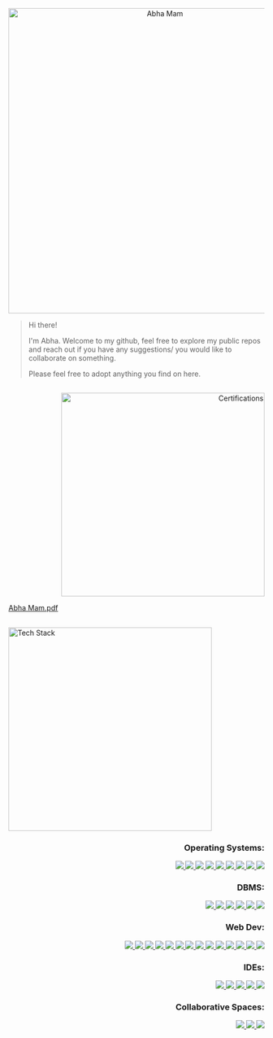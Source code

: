 <p align="center">
	  <a><img src="https://github.com/user-attachments/assets/5ef50ec4-5fa2-4156-8df2-b1a68225ba07" alt="Abha Mam" width = "600"></a>
</p>

> Hi there!
>
> I'm Abha.
> Welcome to my github, feel free to explore my public repos
> and reach out if you have any suggestions/ you would
> like to collaborate on something.
>
> Please feel free to adopt anything you find on here.



##
<!-- Certifications -->
<p align="right">
	<a><img src="https://github.com/user-attachments/assets/05ac0556-8b51-471f-9609-cc017267c817" alt="Certifications" width = "400"></a>
</p>

[Abha Mam.pdf](https://github.com/user-attachments/files/19576886/Abha.Mam.pdf)

##

<!-- Tech Stack -->
<p>
	<a><img src="https://github.com/user-attachments/assets/a077729f-dc52-4d0d-97c0-f046eccb2de0" alt="Tech Stack" width = "400"></a>
</p>

<h3 align="right">Operating Systems:</h3>
<p align="right">
  	<a href="https://code.visualstudio.com/docs/languages/cpp">
    		<img src="https://skillicons.dev/icons?i=c" />
  	</a>
	<a href="https://code.visualstudio.com/docs/languages/cpp">
		<img src="https://skillicons.dev/icons?i=cpp" />
	</a>
	<a href="https://dotnet.microsoft.com/en-us/">
    		<img src="https://skillicons.dev/icons?i=dotnet" />
  	</a>
	<a href="https://www.perl.org">
		<img src="https://skillicons.dev/icons?i=perl" />
	</a>
	<a href="https://git-scm.com">
		<img src="https://skillicons.dev/icons?i=git" />
	</a>
	<a href="https://www.redhat.com/en">
		<img src="https://skillicons.dev/icons?i=redhat" />
	</a>
	<a href="https://ubuntu.com">
		<img src="https://skillicons.dev/icons?i=ubuntu" />
	</a>
	<a href="https://www.redhat.com/en">
		<img src="https://skillicons.dev/icons?i=linux" />
	</a>
	<a href="https://www.raspberrypi.com">
		<img src="https://skillicons.dev/icons?i=raspberrypi" />
	</a>
</p>

<h3 align="right">DBMS:</h3>
<p align="right">
  <a href="https://www.mysql.com">
    <img src="https://skillicons.dev/icons?i=mysql" />
  </a>
	<a href="https://sqlite.org">
		<img src="https://skillicons.dev/icons?i=sqlite" />
	</a>
	<a href="https://www.postgresql.org">
		<img src="https://skillicons.dev/icons?i=postgres" />
	</a>
	<a href="https://www.mongodb.com">
		<img src="https://skillicons.dev/icons?i=mongodb" />
	</a>
	<a href="https://www.java.com/en/">
		<img src="https://skillicons.dev/icons?i=java" />
	</a>
	<a href="https://jquery.com">
		<img src="https://skillicons.dev/icons?i=jquery" />
	</a>
</p>

<h3 align="right">Web Dev:</h3>
<p align="right">
	<a href="https://react.dev">
		<img src="https://skillicons.dev/icons?i=react" />
	</a>
	<a href="https://nodejs.org/en">
    		<img src="https://skillicons.dev/icons?i=nodejs" />
  	</a>
  	<a href="https://developer.mozilla.org/en-US/docs/Web/JavaScript">
		<img src="https://skillicons.dev/icons?i=js" />
	</a>
	<a href="https://www.typescriptlang.org">
		<img src="https://skillicons.dev/icons?i=ts" />
	</a>
	<a href="https://nextjs.org">
		<img src="https://skillicons.dev/icons?i=nextjs" />
	</a>
	<a href="https://threejs.org">
		<img src="https://skillicons.dev/icons?i=threejs" />
	</a>
	<a href="https://developer.mozilla.org/en-US/docs/Web/HTML">
		<img src="https://skillicons.dev/icons?i=html" />
	</a>
	<a href="https://developer.mozilla.org/en-US/docs/Web/CSS">
		<img src="https://skillicons.dev/icons?i=css" />
	</a>
	<a href="https://vuejs.org">
		<img src="https://skillicons.dev/icons?i=vue" />
	</a>
	<a href="https://www.npmjs.com">
		<img src="https://skillicons.dev/icons?i=npm" />
	</a>
	<a href="https://vite.dev">
		<img src="https://skillicons.dev/icons?i=vite" />
	</a>
	<a href="https://flask.palletsprojects.com/en/stable/">
		<img src="https://skillicons.dev/icons?i=flask" />
	</a>
	<a href="https://www.python.org">
		<img src="https://skillicons.dev/icons?i=py" />
	</a>
	<a href="https://www.blender.org">
		<img src="https://skillicons.dev/icons?i=blender" />
	</a>
</p>

<h3 align="right">IDEs:</h3>
<p align="right">
  	<a href="https://code.visualstudio.com">
		<img src="https://skillicons.dev/icons?i=vscode" />
	</a>
	<a href="https://www.jetbrains.com/pycharm/">
		<img src="https://skillicons.dev/icons?i=pycharm" />
	</a>
	<a href="https://www.vim.org">
		<img src="https://skillicons.dev/icons?i=vim" />
	</a>
	<a href="https://visualstudio.microsoft.com">
		<img src="https://skillicons.dev/icons?i=visualstudio" />
	</a>
	<a href="https://www.eclipse.org">
		<img src="https://skillicons.dev/icons?i=eclipse" />
	</a>
</p>

<h3 align="right">Collaborative Spaces:</h3>
<p align="right">
  	<a href="https://github.com">
		<img src="https://skillicons.dev/icons?i=github" />
	</a>
	<a href="https://replit.com/collaboration">
		<img src="https://skillicons.dev/icons?i=replit" />
	</a>
	<a href="https://discord.com">
		<img src="https://skillicons.dev/icons?i=discord" />
	</a>
</p>
